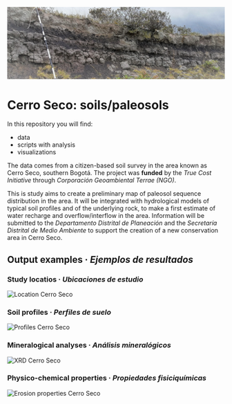 ![Residual and buried paleosol in Cerro Seco (tepetate, cangahua)](./IMG_20210307_110010.jpg)

# Cerro Seco: soils/paleosols
 In this repository you will find:
 * data
 * scripts with analysis 
 * visualizations 


 The data comes from a citizen-based soil survey in the area known as Cerro Seco,  southern Bogotá. The project was **funded** by the *True Cost Initiative* through *Corporación Geoambiental Terrae (NGO)*. 
 
This is study aims to create a preliminary map of paleosol sequence distribution in the area. It will be integrated with hydrological models of typical soil profiles and of the underlying rock, to make a first estimate of water recharge and overflow/interflow in the area. Information will be submitted to the *Departamento Distrital de Planeación* and the *Secretaría Distrital de Medio Ambiente* to support the creation of a new conservation area in Cerro Seco.
 
## Output examples · *Ejemplos de resultados*

### Study locatios · *Ubicaciones de estudio*
  ![Location Cerro Seco](https://raw.githubusercontent.com/cmguiob/TCI_CerroSeco_git/main/Analisis/02_TCI_CS_Output_localizaciones_files/figure-html/map-1.png)
 
 ### Soil profiles · *Perfiles de suelo*
 ![Profiles Cerro Seco](https://raw.githubusercontent.com/cmguiob/TCI_CerroSeco_git/main/Analisis/02_TCI_CS_Output_localizaciones_files/figure-html/layout_perfiles-1.png)
 
 ### Mineralogical analyses · *Análisis mineralógicos*
 ![XRD Cerro Seco](https://raw.githubusercontent.com/cmguiob/TCI_CerroSeco_git/main/Analisis/03_TCI_CS_Output_XRD_files/figure-html/layout_03-1.png)
 
 ### Physico-chemical properties · *Propiedades fisiciquímicas*
 ![Erosion properties Cerro Seco](https://raw.githubusercontent.com/cmguiob/TCI_CerroSeco_git/main/Analisis/04_TCI_CS_Output_curvas_perfiles_files/figure-html/plot_ero-1.png)
 
